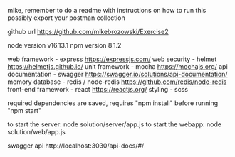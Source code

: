 mike, remember to do a readme with instructions on how to run this
possibly export your postman collection

github url https://github.com/mikebrozowski/Exercise2

node version v16.13.1
npm version 8.1.2


web framework - express https://expressjs.com/
web security - helmet https://helmetjs.github.io/
unit framework - mocha https://mochajs.org/
api documentation - swagger https://swagger.io/solutions/api-documentation/
memory database - redis / node-redis https://github.com/redis/node-redis
front-end framework - react https://reactjs.org/
	styling - scss

required dependencies are saved, requires "npm install" before running "npm start"

to start the server: node solution/server/app.js
to start the webapp: node solution/web/app.js

swagger api http://localhost:3030/api-docs/#/